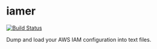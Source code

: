 # iamer

[![Build Status](https://circleci.com/gh/percolate/iamer/tree/master.svg?style=shield&circle-token=8a0b48c518e6d05bcd8116c3e925a2ad2db7d25a)](https://circleci.com/gh/percolate/iamer)

Dump and load your AWS IAM configuration into text files.
